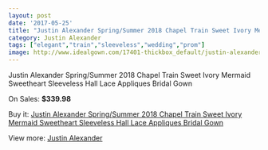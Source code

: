 ```yaml
---
layout: post
date: '2017-05-25'
title: "Justin Alexander Spring/Summer 2018 Chapel Train Sweet Ivory Mermaid Sweetheart Sleeveless Hall Lace Appliques Bridal Gown"
category: Justin Alexander
tags: ["elegant","train","sleeveless","wedding","prom"]
image: http://www.idealgown.com/17401-thickbox_default/justin-alexander-spring-summer-2018-chapel-train-sweet-ivory-mermaid-sweetheart-sleeveless-hall-lace-appliques-bridal-gown.jpg
---
```

Justin Alexander Spring/Summer 2018 Chapel Train Sweet Ivory Mermaid Sweetheart Sleeveless Hall Lace Appliques Bridal Gown

On Sales: **$339.98**
<a href="https://www.idealgown.com/en/justin-alexander/6827-justin-alexander-spring-summer-2018-chapel-train-sweet-ivory-mermaid-sweetheart-sleeveless-hall-lace-appliques-bridal-gown.html"><amp-img layout="responsive" width="600" height="600" src="//www.idealgown.com/17401-thickbox_default/justin-alexander-spring-summer-2018-chapel-train-sweet-ivory-mermaid-sweetheart-sleeveless-hall-lace-appliques-bridal-gown.jpg" alt="Justin Alexander Spring/Summer 2018 Chapel Train Sweet Ivory Mermaid Sweetheart Sleeveless Hall Lace Appliques Bridal Gown 0" /></a>
<a href="https://www.idealgown.com/en/justin-alexander/6827-justin-alexander-spring-summer-2018-chapel-train-sweet-ivory-mermaid-sweetheart-sleeveless-hall-lace-appliques-bridal-gown.html"><amp-img layout="responsive" width="600" height="600" src="//www.idealgown.com/17403-thickbox_default/justin-alexander-spring-summer-2018-chapel-train-sweet-ivory-mermaid-sweetheart-sleeveless-hall-lace-appliques-bridal-gown.jpg" alt="Justin Alexander Spring/Summer 2018 Chapel Train Sweet Ivory Mermaid Sweetheart Sleeveless Hall Lace Appliques Bridal Gown 1" /></a>
<a href="https://www.idealgown.com/en/justin-alexander/6827-justin-alexander-spring-summer-2018-chapel-train-sweet-ivory-mermaid-sweetheart-sleeveless-hall-lace-appliques-bridal-gown.html"><amp-img layout="responsive" width="600" height="600" src="//www.idealgown.com/17402-thickbox_default/justin-alexander-spring-summer-2018-chapel-train-sweet-ivory-mermaid-sweetheart-sleeveless-hall-lace-appliques-bridal-gown.jpg" alt="Justin Alexander Spring/Summer 2018 Chapel Train Sweet Ivory Mermaid Sweetheart Sleeveless Hall Lace Appliques Bridal Gown 2" /></a>

Buy it: [Justin Alexander Spring/Summer 2018 Chapel Train Sweet Ivory Mermaid Sweetheart Sleeveless Hall Lace Appliques Bridal Gown](https://www.idealgown.com/en/justin-alexander/6827-justin-alexander-spring-summer-2018-chapel-train-sweet-ivory-mermaid-sweetheart-sleeveless-hall-lace-appliques-bridal-gown.html "Justin Alexander Spring/Summer 2018 Chapel Train Sweet Ivory Mermaid Sweetheart Sleeveless Hall Lace Appliques Bridal Gown")

View more: [Justin Alexander](https://www.idealgown.com/en/43-justin-alexander "Justin Alexander")